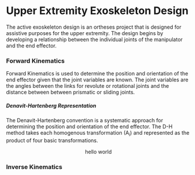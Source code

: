 # Upper Extremity Exoskeleton Design

The active exoskeleton design is an ortheses project that is designed for assistive purposes for the upper extremity. The design begins by developing a relationship between the individual joints of the manipulator and the end effector. 

### Forward Kinematics 
Forward Kinematics is used to determine the position and orientation of the end effector given that the joint variables are known. The joint variables are the angles between the links for revolute or rotational joints and the distance between between prismatic or sliding joints. 

##### Denavit-Hartenberg Representation  
The Denavit-Hartenberg convention is a systematic approach for determining the position and orientation of the end effector. The D-H method takes each homogenous transformation (A<sub>i</sub>) and represented as the product of four basic transformations. 

<p align="center"> 
  hello world 
</p>


### Inverse Kinematics 
